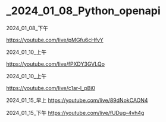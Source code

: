 # _2024_01_08_Python_openapi


2024_01_08_下午

https://youtube.com/live/pMGfu6cHfvY

2024_01_10_上午

https://youtube.com/live/fPXDY3GVLQo

2024_01_10_上午

https://youtube.com/live/c1ar-l_pBi0

2024_01_15_早上
https://youtube.com/live/89dNokCAON4

2024_01_15_下午
https://youtube.com/live/fUDug-4vh4g
